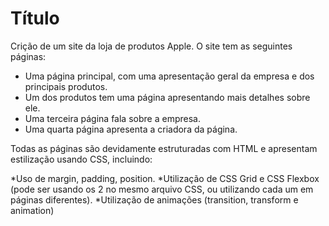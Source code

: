 # Título
Crição de um site da loja de produtos Apple. O site tem as seguintes páginas:

- Uma página principal, com uma apresentação geral da empresa e dos principais produtos. 
- Um dos produtos tem uma página apresentando mais detalhes sobre ele. 
- Uma terceira página fala sobre a empresa. 
- Uma quarta página apresenta a criadora da página.

Todas as páginas são devidamente estruturadas com HTML e apresentam estilização usando CSS, incluindo:

*Uso de margin, padding, position.
*Utilização de CSS Grid e CSS Flexbox (pode ser usando os 2 no mesmo arquivo CSS, ou utilizando cada um em páginas diferentes).
*Utilização de animações (transition, transform e animation)
